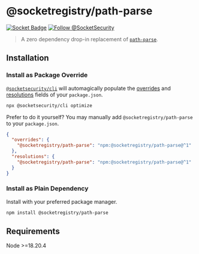 # @socketregistry/path-parse

[![Socket Badge](https://socket.dev/api/badge/npm/package/@socketregistry/path-parse)](https://socket.dev/npm/package/@socketregistry/path-parse)
[![Follow @SocketSecurity](https://img.shields.io/twitter/follow/SocketSecurity?style=social)](https://twitter.com/SocketSecurity)

> A zero dependency drop-in replacement of
> [`path-parse`](https://www.npmjs.com/package/path-parse).

## Installation

### Install as Package Override

[`@socketsecurity/cli`](https://www.npmjs.com/package/@socketsecurity/cli) will
automagically populate the
[overrides](https://docs.npmjs.com/cli/v9/configuring-npm/package-json#overrides)
and [resolutions](https://yarnpkg.com/configuration/manifest#resolutions) fields
of your `package.json`.

```sh
npx @socketsecurity/cli optimize
```

Prefer to do it yourself? You may manually add `@socketregistry/path-parse` to
your `package.json`.

```json
{
  "overrides": {
    "@socketregistry/path-parse": "npm:@socketregistry/path-parse@^1"
  },
  "resolutions": {
    "@socketregistry/path-parse": "npm:@socketregistry/path-parse@^1"
  }
}
```

### Install as Plain Dependency

Install with your preferred package manager.

```sh
npm install @socketregistry/path-parse
```

## Requirements

Node &gt;=18.20.4
